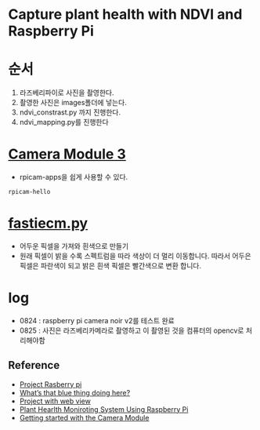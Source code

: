 # Capture plant health with NDVI and Raspberry Pi

# 순서
1. 라즈베리파이로 사진을 촬영한다.
2. 촬영한 사진은 images폴더에 넣는다.
3. ndvi_constrast.py 까지 진행한다.
4. ndvi_mapping.py를 진행한다

# [Camera Module 3](https://www.raspberrypi.com/documentation/computers/camera_software.html#rpicam-hello) 
- rpicam-apps을 쉽게 사용할 수 있다. 
```bash
rpicam-hello
```
# [fastiecm.py](./fastiecm.py)  
- 어두운 픽셀을 가져와 흰색으로 만들기
- 원래 픽셀이 밝을 수록 스펙트럼을 따라 색상이 더 멀리 이동합니다. 따라서 어두은 픽셀은 파란색이 되고 밝은 흰색 픽셀은 빨간색으로 변환 합니다. 
# log
- 0824 : raspberry pi camera noir v2를 테스트 완료
- 0825 : 사진은 라즈베리카메라로 촬영하고 이 촬영된 것을 컴퓨터의 opencv로 처리해야함


## Reference 
- [Project Rasberry pi](https://projects.raspberrypi.org/en/projects/astropi-ndvi/0) 
- [What’s that blue thing doing here?](https://www.raspberrypi.com/news/whats-that-blue-thing-doing-here/)
- [Project with web view](https://github.com/benbrackenbury/RPi-NDVI)
- [Plant Hearlth Moniroting System Using Raspberry Pi](https://acadpubl.eu/hub/2018-119-15/4/705.pdf)
- [Getting started with the Camera Module](https://projects.raspberrypi.org/en/projects/getting-started-with-picamera/3)

